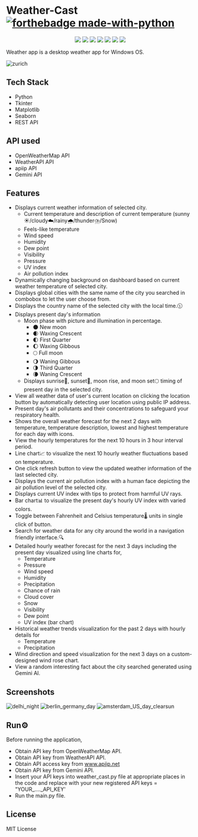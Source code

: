 # Weather-Cast    [![forthebadge made-with-python](http://ForTheBadge.com/images/badges/made-with-python.svg)](https://www.python.org/)
<p align="center">
  <img src="https://api.visitorbadge.io/api/visitors?path=https%3A%2F%2Fgithub.com%2Freshmaharidhas%2FWeather-Cast&labelColor=%23000000&countColor=%2300ff00&style=plastic&labelStyle=none"/>
  <img src="https://img.shields.io/github/watchers/reshmaharidhas/Weather-Cast"/>
  <img src="https://img.shields.io/github/languages/top/reshmaharidhas/Weather-Cast?labelColor=%23000000"/>
  <img src="https://img.shields.io/sourceforge/dt/weather-cast?label=Sourceforge%20downloads&labelColor=%23FF0000&color=%23000000"/>
  <img src="https://img.shields.io/github/v/release/reshmaharidhas/Weather-Cast"/>
  <img src="https://img.shields.io/github/release-date/reshmaharidhas/Weather-Cast"/>
  <img src="https://img.shields.io/github/license/reshmaharidhas/Weather-Cast?labelColor=%23000000"/>
</p>
Weather app is a desktop weather app for Windows OS.

![zurich](https://github.com/user-attachments/assets/53dd2e8a-e12d-402b-83a2-ee28ba930196)



## Tech Stack
- Python
- Tkinter
- Matplotlib
- Seaborn
- REST API

## API used
- OpenWeatherMap API
- WeatherAPI API
- apiip API
- Gemini API
  
## Features
- Displays current weather information of selected city.
  - Current temperature and description of current temperature (sunny☀️/cloudy☁️/rainy🌧️/thunder⛈️/Snow)
  - Feels-like temperature
  - Wind speed
  - Humidity
  - Dew point
  - Visibility
  - Pressure
  - UV index
  - Air pollution index
- Dynamically changing background on dashboard based on current weather temperature of selected city.
- Displays global cities with the same name of the city you searched in combobox to let the user choose from.
- Displays the country name of the selected city with the local time.🕦
- Displays present day's information
  - Moon phase with picture and illumination in percentage.
    - 🌑 New moon
    - 🌒 Waxing Crescent
    - 🌓 First Quarter
    - 🌔 Waxing Gibbous
    - 🌕 Full moon
    - 🌖 Waning Gibbous
    - 🌗 Third Quarter
    - 🌘 Waning Crescent
  - Displays sunrise🌅, sunset🌇, moon rise, and moon set🌕 timing of present day in the selected city.
- View all weather data of user's current location on clicking the location button by automatically detecting user location using public IP address.
- Present day's air pollutants and their concentrations to safeguard your respiratory health.
- Shows the overall weather forecast for the next 2 days with temperature, temperature description, lowest and highest temperature for each day with icons.
- View the hourly temperatures for the next 10 hours in 3 hour interval period.
- Line chart📈 to visualize the next 10 hourly weather fluctuations based on temperature.
- One click refresh button to view the updated weather information of the last selected city.
- Displays the current air pollution index with a human face depicting the air pollution level of the selected city.
- Displays current UV index with tips to protect from harmful UV rays.
- Bar chart📊 to visualize the present day's hourly UV index with varied colors.
- Toggle between Fahrenheit and Celsius temperature🌡️ units in single click of button.
- Search for weather data for any city around the world in a navigation friendly interface.🔍
- Detailed hourly weather forecast for the next 3 days including the present day visualized using line charts for,
  - Temperature
  - Pressure
  - Wind speed
  - Humidity
  - Precipitation
  - Chance of rain
  - Cloud cover
  - Snow
  - Visibility
  - Dew point
  - UV index (bar chart)
- Historical weather trends visualization for the past 2 days with hourly details for
  - Temperature
  - Precipitation
- Wind direction and speed visualization for the next 3 days on a custom-designed wind rose chart.
- View a random interesting fact about the city searched generated using Gemini AI.

## Screenshots
![delhi_night](https://github.com/user-attachments/assets/544e62a4-170f-4785-9ee4-1e493ca00519)
![berlin_germany_day](https://github.com/user-attachments/assets/c432070c-1f51-4195-8e27-d5a8e531f4e4)
![amsterdam_US_day_clearsun](https://github.com/user-attachments/assets/45443c13-78a4-4c7d-9189-7e6286150918)

## Run⚙️
Before running the application,
- Obtain API key from OpenWeatherMap API.
- Obtain API key from WeatherAPI API.
- Obtain API access key from www.apiip.net
- Obtain API key from Gemini API.
- Insert your API keys into weather_cast.py file at appropriate places in the code and replace with your new registered API keys = "YOUR_...._API_KEY'
- Run the main.py file.

## License
MIT License
